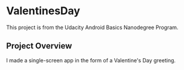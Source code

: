 <h1>ValentinesDay</h1>
This project is from the Udacity Android Basics Nanodegree Program.

<h2>Project Overview</h2>
I made a single-screen app in the form of a Valentine's Day greeting.
